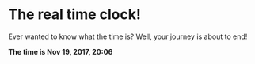# The real time clock!

Ever wanted to know what the time is? Well, your journey is about to end!

**The time is Nov 19, 2017, 20:06**